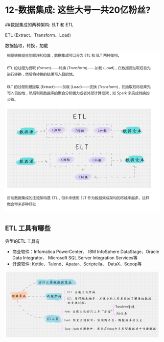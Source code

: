 # 12-数据集成: 这些大号一共20亿粉丝?

##数据集成的两种架构: ELT 和 ETL

ETL (Extract、Transform、Load)

数据抽取，转换，加载



![image-20190903133603177](./images/image-20190903133603177.png)

## ETL 工具有哪些

典型的ETL 工具有

* 商业软件：Infomatica PowerCenter、 IBM InfoSphere DataStage、Oracle Data Integrator、 Microsoft SQL Server Integration Services等
* 开源软件: Kettle、Talend、Apatar、Scriptella、 DataX、Sqoop等

![image-20190903134117402](./images/image-20190903134117402.png)

